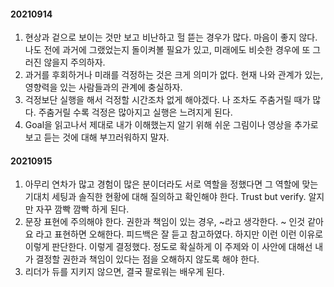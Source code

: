#### 20210914
1. 현상과 겉으로 보이는 것만 보고 비난하고 헐 뜯는 경우가 많다. 마음이 좋지 않다. 나도 전에 과거에 그랬었는지 돌이켜볼 필요가 있고, 미래에도 비슷한 경우에 또 그러진 않을지 주의하자. 
2. 과거를 후회하거나 미래를 걱정하는 것은 크게 의미가 없다. 현재 나와 관계가 있는, 영향력을 있는 사람들과의 관계에 충실하자.
3. 걱정보단 실행을 해서 걱정할 시간조차 없게 해야겠다. 나 조차도 주춤거릴 때가 많다. 주춤거릴 수록 걱정은 많아지고 실행은 느려지게 된다. 
4. Goal을 읽고나서 제대로 내가 이해했는지 알기 위해 쉬운 그림이나 영상을 추가로 보고 듣는 것에 대해 부끄러워하지 말자. 

#### 20210915
1. 아무리 연차가 많고 경험이 많은 분이더라도 서로 역할을 정했다면 그 역할에 맞는 기대치 세팅과 솔직한 현황에 대해 질의하고 확인해야 한다. Trust but verify. 알지만 자꾸 깜빡 깜빡 하게 된다. 
2. 문장 표현에 주의해야 한다. 권한과 책임이 있는 경우, ~라고 생각한다. ~ 인것 같아요 라고 표현하면 오해한다. 피드백은 잘 듣고 참고하였다. 하지만 이런 이런 이유로 이렇게 판단한다. 이렇게 결정했다. 정도로 확실하게 이 주제와 이 사안에 대해선 내가 결정할 권한과 책임이 있다는 점을 오해하지 않도록 해야 한다. 
3. 리더가 듀를 지키지 않으면, 결국 팔로워는 배우게 된다. 
